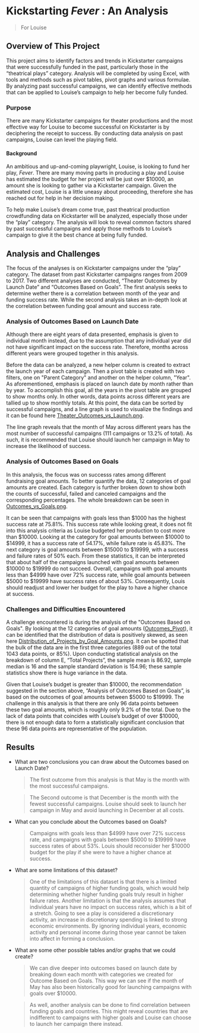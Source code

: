 # Kickstarting *Fever* : An Analysis
>  For Louise


## Overview of This Project 
   This project aims to identify factors and trends in Kickstarter campaigns that were successfully funded in the past, particularly those in the “theatrical plays” category. Analysis will be completed by using Excel, with tools and methods such as pivot tables, pivot graphs and various formulae. By analyzing past successful campaigns, we can identify effective methods that can be applied to Louise’s campaign to help her become fully funded.
<br/>  
   
### Purpose
   There are many Kickstarter campaigns for theater productions and the most effective way for Louise to become successful on Kickstarter is by deciphering the receipt to success. By conducting data analysis on past campaigns, Louise can level the playing field. 
<br/>  
   
#### Background
   An ambitious and up-and-coming playwright, Louise, is looking to fund her play, *Fever*. There are many moving parts in producing a play and Louise has estimated the budget for her project will be just over $10000, an amount she is looking to gather via a Kickstarter campaign. Given the estimated cost, Louise is a little uneasy about proceeding, therefore she has reached out for help in her decision making. 
   
   To help make Louise’s dream come true, past theatrical production crowdfunding data on Kickstarter will be analyzed, especially those under the “play” category. The analysis will look to reveal common factors shared by past successful campaigns and apply those methods to Louise’s campaign to give it the best chance at being fully funded. 
<br/>
 
## Analysis and Challenges
   The focus of the analyses is on Kickstarter campaigns under the “play” category. The dataset from past Kickstarter campaigns ranges from 2009 to 2017. Two different analyses are conducted, “Theater Outcomes by Launch Date” and “Outcomes Based on Goals”. The first analysis seeks to determine wether there is a correlation between month of the year and funding success rate. While the second analysis takes an in-depth look at the correlation between funding goal amount and success rate. 
<br/>

### Analysis of Outcomes Based on Launch Date
   Although there are eight years of data presented, emphasis is given to individual month instead, due to the assumption that any individual year did not have significant impact on the success rate. Therefore, months across different years were grouped together in this analysis. 
   
   Before the data can be analyzed, a new helper column is created to extract the launch year of each campaign. Then a pivot table is created with two filters, one on "Parent Category" and another on the helper column, "Year". As aforementioned, emphasis is placed on launch date by month rather than by year. To accomplish this goal, all the years in the pivot table are grouped to show months only. In other words, data points across different years are tallied up to show monthly totals. At this point, the data can be sorted by successful campaigns, and a line graph is used to visualize the findings and it can be found here [Theater_Outcomes_vs_Launch.png](https://github.com/donovancai/Kickstarter-analysis/blob/main/Resources/Theater_Outcomes_vs_Launch.png). 
   
   The line graph reveals that the month of May across different years has the most number of successful campaigns (111 campaigns or 13.2% of total). As such, it is recommended that Louise should launch her campaign in May to increase the likelihood of success.
<br/>

### Analysis of Outcomes Based on Goals
   In this analysis, the focus was on successs rates among different fundraising goal amounts. To better quantify the data, 12 categories of goal amounts are created. Each category is further broken down to show both the counts of successful, failed and canceled campaigns and the corresponding percentages.  The whole breakdown can be seen in [Outcomes_vs_Goals.png](https://github.com/donovancai/Kickstarter-analysis/blob/main/Resources/Outcomes_vs_Goals.png).
   
   It can be seen that campaigns with goals less than $1000 has the highest success rate at 75.81%. This success rate while looking great, it does not fit into this analysis criteria as Louise budgeted her production to cost more than $10000. Looking at the category for goal amounts between $10000 to $14999, it has a success rate of 54.17%, while failure rate is 45.83%. The next category is goal amounts between $15000 to $19999, with a success and failure rates of 50% each. From these statistics, it can be interpreted that about half of the campaigns launched with goal amounts between $10000 to $19999 do not succeed. Overall, campaigns with goal amounts less than $4999 have over 72% success rate, while goal amounts between $5000 to $19999 have success rates of about 53%. Consequently, Louis should readjust and lower her budget for the play to have a higher chance at success.
<br/>

### Challenges and Difficulties Encountered
  A challenge encountered is during the analysis of the "Outcomes Based on Goals". By looking at the 12 categories of goal amounts ([Outcomes_Pivot](https://github.com/donovancai/Kickstarter-analysis/blob/main/Resources/Outcome_vs_Goals_Pivot.PNG)), it can be identified that the distribution of data is positively skewed, as seen here [Distribution_of_Projects_by_Goal_Amounts.png](https://github.com/donovancai/Kickstarter-analysis/blob/main/Resources/Distribution_of_Projects_by_Goal_Amounts.png). It can be spotted that the bulk of the data are in the first three categories (889 out of the total 1043 data points, or 85%).  Upon conducting statistical analysis on the breakdown of column E, “Total Projects”, the sample mean is 86.92, sample median is 16 and the sample standard deviation is 154.96; these sample statistics show there is huge variance in the data.
  
 Given that Louise’s budget is greater than $10000, the recommendation suggested in the section above, “Analysis of Outcomes Based on Goals”, is based on the outcomes of goal amounts between $5000 to $19999. The challenge in this analysis is that there are only 96 data points between these two goal amounts, which is roughly only 9.2% of the total. Due to the lack of data points that coincides with Louise’s budget of over $10000, there is not enough data to form a statistically significant conclusion that these 96 data points are representative of the population.

## Results

- What are two conclusions you can draw about the Outcomes based on Launch Date?
   > The first outcome from this analysis is that May is the month with the most successful campaigns. 
   
   > The Second outcome is that December is the month with the fewest successful campaigns. Louise should seek to launch her campaign in May and avoid launching in December at all costs. 

- What can you conclude about the Outcomes based on Goals?
   > Campaigns with goals less than $4999 have over 72% success rate, and campaigns with goals between $5000 to $19999 have success rates of about 53%. Louis should reconsider her $10000 budget for the play if she were to have a higher chance at success. 

- What are some limitations of this dataset?
   > One of the limitations of this dataset is that there is a limited quantity of campaigns of higher funding goals, which would help determining whether higher funding goals truly result in higher failure rates. Another limitation is that the analysis assumes that individual years have no impact on success rates, which is a bit of a stretch. Going to see a play is considered a discretionary activity, an increase in discretionary spending is linked to strong economic environments. By ignoring individual years, economic activity and personal income during those year cannot be taken into affect in forming a conclusion. 

- What are some other possible tables and/or graphs that we could create?
   > We can dive deeper into outcomes based on launch date by breaking down each month with categories we created for Outcome Based on Goals. This way we can see if the month of May has also been historically good for launching campaigns with goals over $10000. 
   
   > As well, another analysis can be done to find correlation between funding goals and countries. This might reveal countries that are indifferent to campaigns with higher goals and Louise can choose to launch her campaign there instead. 

